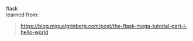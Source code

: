 flask  
learned from:
> https://blog.miguelgrinberg.com/post/the-flask-mega-tutorial-part-i-hello-world
